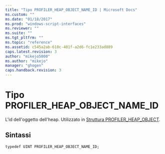 ```yaml
---
title: "Tipo PROFILER_HEAP_OBJECT_NAME_ID | Microsoft Docs"
ms.custom: ""
ms.date: "01/18/2017"
ms.prod: "windows-script-interfaces"
ms.reviewer: ""
ms.suite: ""
ms.tgt_pltfrm: ""
ms.topic: "reference"
ms.assetid: c545a2ab-610c-401f-a2d6-fc1e233ad889
caps.latest.revision: 3
author: "mikejo5000"
ms.author: "mikejo"
manager: "ghogen"
caps.handback.revision: 3
---
```

# Tipo PROFILER_HEAP_OBJECT_NAME_ID
L'id dell'oggetto dell'heap.  Utilizzato in [Struttura PROFILER\_HEAP\_OBJECT](../../winscript/reference/profiler-heap-object-structure.md).  
  
## Sintassi  
  
```  
typedef UINT PROFILER_HEAP_OBJECT_NAME_ID;  
```